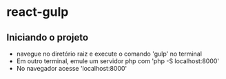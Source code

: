 # react-gulp

## Iniciando o projeto

* navegue no diretório raiz e execute o comando 'gulp' no terminal
* Em outro terminal, emule um servidor php com 'php -S localhost:8000'
* No navegador acesse 'localhost:8000'
